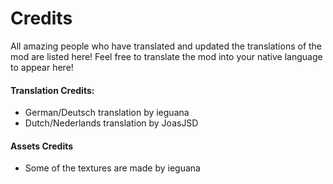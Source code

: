 # Credits
All amazing people who have translated and updated the translations of the mod are listed here! Feel free to translate the mod into your native language to appear here!

#### Translation Credits:
- German/Deutsch translation by ieguana
- Dutch/Nederlands translation by JoasJSD

#### Assets Credits
- Some of the textures are made by ieguana
